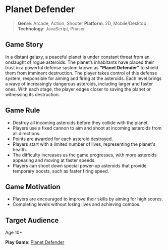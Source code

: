 # Planet Defender

> **Genre**: Arcade, Action, Shooter
> **Platform**: 2D, Mobile/Desktop
> **Technology**: JavaScript, Phaser

## Game Story
In a distant galaxy, a peaceful planet is under constant threat from an onslaught of rogue asteroids. The planet’s inhabitants have placed their trust in a powerful defense system known as **“Planet Defender”** to shield them from imminent destruction. The player takes control of this defense system, responsible for aiming and firing at the asteroids. Each level brings a wave of increasingly dangerous asteroids, including larger and faster ones. With each stage, the player edges closer to saving the planet or witnessing its destruction.


## Game Rule
- Destroy all incoming asteroids before they collide with the planet.
- Players use a fixed cannon to aim and shoot at incoming asteroids from all directions.
- Points are awarded for each asteroid destroyed.
- Players start with a limited number of lives, representing the planet's health.
- The difficulty increases as the game progresses, with more asteroids appearing and moving at faster speeds.
- Players can shoot down special power-up asteroids that provide temporary boosts, such as faster firing speed.


## Game Motivation

- Players are encouraged to improve their skills by aiming for high scores.
- Completing levels without losing lives and achieving combos.

## Target Audience

Age 10+

**Play Game**: [Planet Defender](https://adil-ahnaf.github.io/Planet-Defender/)
